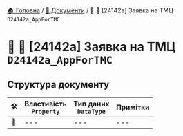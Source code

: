 ﻿[🏠 Головна](../README.MD) / [📕 Документи](./README.MD) / 🚧 📕 [24142a] Заявка на ТМЦ `D24142a_AppForTMC` 

# 🚧 📕 [24142a] Заявка на ТМЦ `D24142a_AppForTMC`

## Структура документу

|🛠️| Властивість </br> `Property` | Тип даних </br> `DataType` | Примітки |
|---|---|---|---|
|🚧|---|---|---|